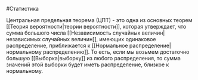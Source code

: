 #Статистика 

Центральная предельная теорема (ЦПТ) - это одна из основных теорем [[Теория вероятности|теории вероятности]], которая утверждает, что сумма большого числа [[Независимость случайных величин|независимых случайных величин]], имеющих одинаковое распределение, приближается к [[Нормальное распределение|нормальному распределению]]. То есть, если мы возьмем достаточно большую [[Выборка|выборку]] из любого распределения, то сумма значений этой выборки будет иметь распределение, близкое к нормальному. 